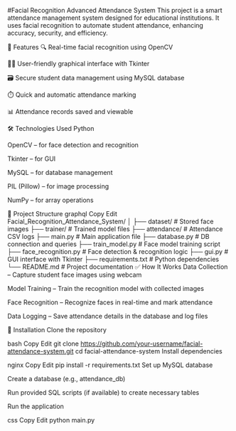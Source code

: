 #Facial Recognition Advanced Attendance System
This project is a smart attendance management system designed for educational institutions. It uses facial recognition to automate student attendance, enhancing accuracy, security, and efficiency.

📌 Features
🔍 Real-time facial recognition using OpenCV

👩‍💻 User-friendly graphical interface with Tkinter

🗃️ Secure student data management using MySQL database

⏱️ Quick and automatic attendance marking

📊 Attendance records saved and viewable

🛠️ Technologies Used
Python

OpenCV – for face detection and recognition

Tkinter – for GUI

MySQL – for database management

PIL (Pillow) – for image processing

NumPy – for array operations

📁 Project Structure
graphql
Copy
Edit
Facial_Recognition_Attendance_System/
│
├── dataset/                  # Stored face images
├── trainer/                  # Trained model files
├── attendance/               # Attendance CSV logs
├── main.py                   # Main application file
├── database.py               # DB connection and queries
├── train_model.py            # Face model training script
├── face_recognition.py       # Face detection & recognition logic
├── gui.py                    # GUI interface with Tkinter
├── requirements.txt          # Python dependencies
└── README.md                 # Project documentation
✅ How It Works
Data Collection – Capture student face images using webcam

Model Training – Train the recognition model with collected images

Face Recognition – Recognize faces in real-time and mark attendance

Data Logging – Save attendance details in the database and log files

🚀 Installation
Clone the repository

bash
Copy
Edit
git clone https://github.com/your-username/facial-attendance-system.git
cd facial-attendance-system
Install dependencies

nginx
Copy
Edit
pip install -r requirements.txt
Set up MySQL database

Create a database (e.g., attendance_db)

Run provided SQL scripts (if available) to create necessary tables

Run the application

css
Copy
Edit
python main.py

